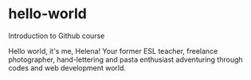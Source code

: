 # hello-world
Introduction to Github course

Hello world, it's me, Helena! 
Your former ESL teacher, freelance photographer, hand-lettering and pasta enthusiast adventuring through codes and web development world.  
